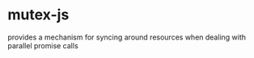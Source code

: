 # mutex-js
provides a mechanism for syncing around resources when dealing with parallel promise calls
